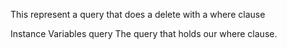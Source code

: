 This represent a query that does a delete with a where clause

Instance Variables
	query	<SimpleQuery>	The query that holds our where clause.

